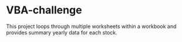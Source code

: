 # VBA-challenge

This project loops through multiple worksheets within a workbook and provides summary yearly data for each stock.
